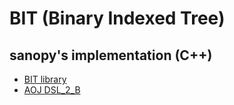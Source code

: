 # BIT (Binary Indexed Tree)

## sanopy's implementation (C++)

- [BIT library](https://github.com/sanopy/CompetitiveProgramming/blob/master/library/BIT.cpp)
- [AOJ DSL_2_B](https://github.com/sanopy/CompetitiveProgramming/blob/master/AizuOnlineJudge/DSL_2_B.cpp)

